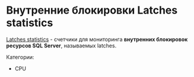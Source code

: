 # Внутренние блокировки Latches statistics

[Latches statistics](https://learn.microsoft.com/en-us/sql/relational-databases/performance-monitor/sql-server-latches-object?view=sql-server-ver16) - счетчики для мониторинга __внутренних блокировок ресурсов SQL Server__, называемых latches. 

Категории:

- CPU
